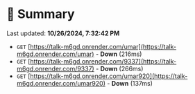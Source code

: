 # 📖 Summary
Last updated: **10/26/2024, 7:32:42 PM**

- `GET` [https://talk-m6gd.onrender.com/umar](https://talk-m6gd.onrender.com/umar) - **Down** (216ms)
- `GET` [https://talk-m6gd.onrender.com/9337](https://talk-m6gd.onrender.com/9337) - **Down** (266ms)
- `GET` [https://talk-m6gd.onrender.com/umar920](https://talk-m6gd.onrender.com/umar920) - **Down** (137ms)
